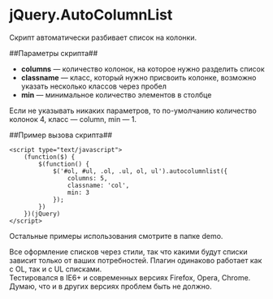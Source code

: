 jQuery.AutoColumnList
=====================
Скрипт автоматически разбивает список на колонки.

##Параметры скрипта##

* **columns** — количество колонок, на которое нужно разделить список
* **classname** — класс, который нужно присвоить колонке, возможно указать несколько классов через пробел
* **min** — минимальное количество элементов в столбце

Если не указывать никаких параметров, то по-умолчанию количество колонок 4, класс — column, min — 1.

##Пример вызова скрипта##

    <script type="text/javascript">
        (function($) {
            $(function() {
                $('#ol, #ul, .ol, .ul, ol, ul').autocolumnlist({
                    columns: 5,
                    classname: 'col',
                    min: 3
                });
            })
        })(jQuery)
    </script>
    
Остальные примеры использования смотрите в папке demo.
    
Все оформление списков через стили, так что какими будут списки зависит только от ваших потребностей. Плагин одинаково 
работает как с OL, так и с UL списками.  
Тестировался в IE6+ и современных версиях Firefox, Opera, Chrome. Думаю, 
что и в других версиях проблем быть не должно.

